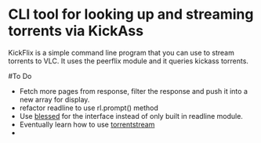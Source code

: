 # CLI tool for looking up and streaming torrents via KickAss

KickFlix is a simple command line program that you can use to stream torrents to VLC.
It uses the peerflix module and it queries kickass torrents.

#To Do

- Fetch more pages from response, filter the response and push it into a new array for display.
- refactor readline to use rl.prompt() method
- Use [blessed](https://github.com/chjj/blessed) for the interface instead of only built in readline module.
- Eventually learn how to use [torrentstream](https://github.com/mafintosh/torrent-stream)
- 